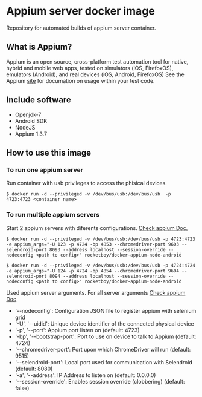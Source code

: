 # Appium server docker image
Repository for automated builds of appium server container.

## What is Appium?
Appium is an open source, cross-platform test automation tool for native, hybrid and mobile web apps, tested on simulators (iOS, FirefoxOS), emulators (Android), and real devices (iOS, Android, FirefoxOS)
See the Appium [site](http://appium.io/) for documation on usage within your test code.

## Include software
- Openjdk-7
- Android SDK
- NodeJS
- Appium 1.3.7

## How to use this image
### To run one appium server
Run container with usb privileges to access the phisical devices.
```
$ docker run -d --privileged -v /dev/bus/usb:/dev/bus/usb  -p 4723:4723 <container name>
```

### To run multiple appium servers
Start 2 appium servers with diferents configurations. [Check appium Doc.](https://github.com/appium/appium/blob/master/docs/en/appium-setup/parallel_tests.md)

```
$ docker run -d --privileged -v /dev/bus/usb:/dev/bus/usb -p 4723:4723 -e appium_args="-U 123 -p 4724 -bp 4853 --chromedriver-port 9603 --selendroid-port 8093 --address localhost --session-override --nodeconfig <path to config>" rocketboy/docker-appium-node-android

$ docker run -d --privileged -v /dev/bus/usb:/dev/bus/usb -p 4724:4724 -e appium_args="-U 124 -p 4724 -bp 4854 --chromedriver-port 9604 --selendroid-port 8094 --address localhost --session-override --nodeconfig <path to config>" rocketboy/docker-appium-node-android

```
Used appium server arguments. For all server arguments [Check appium Doc](http://appium.io/slate/en/master/#appium-server-arguments)
- '--nodeconfig': Configuration JSON file to register appium with selenium grid
- '-U', '--uidid': Unique device identifier of the connected physical device
- '-p', '--port': Appium port listen on (default: 4723)
- '-bp', '--bootstrap-port': Port to use on device to talk to Appium (default: 4724)
- '--chromedriver-port': Port upon which ChromeDriver will run (default: 9515)
- '--selendroid-port': Local port used for communication with Selendroid (default: 8080)
- '-a', '--address': IP Address to listen on (default: 0.0.0.0)
- '--session-override': Enables session override (clobbering) (default: false)

